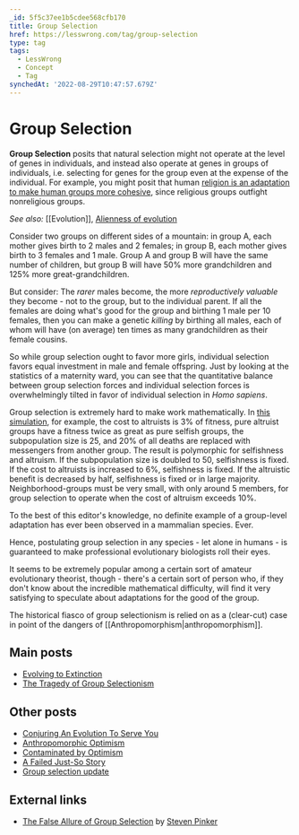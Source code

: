 ```yaml
---
_id: 5f5c37ee1b5cdee568cfb170
title: Group Selection
href: https://lesswrong.com/tag/group-selection
type: tag
tags:
  - LessWrong
  - Concept
  - Tag
synchedAt: '2022-08-29T10:47:57.679Z'
---
```

# Group Selection

**Group Selection** posits that natural selection might not operate at the level of genes in individuals, and instead also operate at genes in groups of individuals, i.e. selecting for genes for the group even at the expense of the individual. For example, you might posit that human [religion is an adaptation to make human groups more cohesive](http://lesswrong.com/lw/mk/a_failed_justso_story/), since religious groups outfight nonreligious groups.

*See also:* [[Evolution]], [Alienness of evolution](https://wiki.lesswrong.com/wiki/Alienness_of_evolution)

Consider two groups on different sides of a mountain: in group A, each mother gives birth to 2 males and 2 females; in group B, each mother gives birth to 3 females and 1 male. Group A and group B will have the same number of children, but group B will have 50% more grandchildren and 125% more great-grandchildren.

But consider: The *rarer* males become, the more *reproductively valuable* they become - not to the group, but to the individual parent. If all the females are doing what's good for the group and birthing 1 male per 10 females, then you can make a genetic *killing* by birthing all males, each of whom will have (on average) ten times as many grandchildren as their female cousins.

So while group selection ought to favor more girls, individual selection favors equal investment in male and female offspring. Just by looking at the statistics of a maternity ward, you can see that the quantitative balance between group selection forces and individual selection forces is overwhelmingly tilted in favor of individual selection in *Homo sapiens*.

Group selection is extremely hard to make work mathematically. In [this simulation](http://www.gnxp.com/MT2/archives/003540.html), for example, the cost to altruists is 3% of fitness, pure altruist groups have a fitness twice as great as pure selfish groups, the subpopulation size is 25, and 20% of all deaths are replaced with messengers from another group. The result is polymorphic for selfishness and altruism. If the subpopulation size is doubled to 50, selfishness is fixed. If the cost to altruists is increased to 6%, selfishness is fixed. If the altruistic benefit is decreased by half, selfishness is fixed or in large majority. Neighborhood-groups must be very small, with only around 5 members, for group selection to operate when the cost of altruism exceeds 10%.

To the best of this editor's knowledge, no definite example of a group-level adaptation has ever been observed in a mammalian species. Ever.

Hence, postulating group selection in any species - let alone in humans - is guaranteed to make professional evolutionary biologists roll their eyes.

It seems to be extremely popular among a certain sort of amateur evolutionary theorist, though - there's a certain sort of person who, if they don't know about the incredible mathematical difficulty, will find it very satisfying to speculate about adaptations for the good of the group.

The historical fiasco of group selectionism is relied on as a (clear-cut) case in point of the dangers of [[Anthropomorphism|anthropomorphism]].

## Main posts

*   [Evolving to Extinction](http://lesswrong.com/lw/l5/evolving_to_extinction/)
*   [The Tragedy of Group Selectionism](http://lesswrong.com/lw/kw/the_tragedy_of_group_selectionism/)

## Other posts

*   [Conjuring An Evolution To Serve You](http://lesswrong.com/lw/l8/conjuring_an_evolution_to_serve_you/)
*   [Anthropomorphic Optimism](http://lesswrong.com/lw/st/anthropomorphic_optimism/)
*   [Contaminated by Optimism](http://lesswrong.com/lw/su/contaminated_by_optimism/)
*   [A Failed Just-So Story](http://lesswrong.com/lw/mk/a_failed_justso_story/)
*   [Group selection update](http://lesswrong.com/lw/300/group_selection_update/)

## External links

*   [The False Allure of Group Selection](http://edge.org/conversation/the-false-allure-of-group-selection) by [Steven Pinker](https://en.wikipedia.org/wiki/Steven_Pinker)
